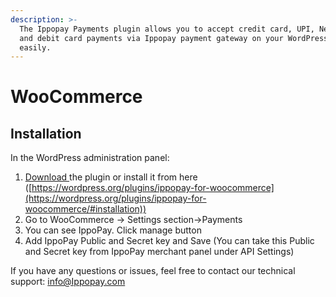 ```yaml
---
description: >-
  The Ippopay Payments plugin allows you to accept credit card, UPI, Netbanking
  and debit card payments via Ippopay payment gateway on your WordPress site
  easily.
---
```


# WooCommerce

## Installation

In the WordPress administration panel:

1. [Download ](https://wordpress.org/plugins/ippopay-for-woocommerce)the plugin or install it from here ([https://wordpress.org/plugins/ippopay-for-woocommerce](https://wordpress.org/plugins/ippopay-for-woocommerce/#installation))
2. Go to WooCommerce -> Settings section->Payments
3. You can see IppoPay. Click manage button
4. Add IppoPay Public and Secret key and Save (You can take this Public and Secret key from IppoPay merchant panel under API Settings)

If you have any questions or issues, feel free to contact our technical support: info@Ippopay.com

